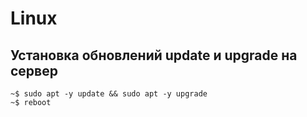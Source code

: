 # Linux

## Установка обновлений update и upgrade на сервер
```
~$ sudo apt -y update && sudo apt -y upgrade
~$ reboot
```
